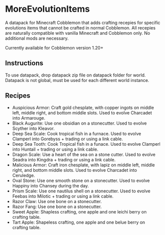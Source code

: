 # MoreEvolutionItems
A datapack for Minecraft Cobblemon that adds crafting recepies for specific evolutions items that cannot be crafted in normal Cobblemon.
All recepies are naturally compatible with vanilla Minecraft and Cobblemon only. No additional mods are necessary. 

Currently available for Cobblemon version 1.20+

## Instructions

To use datapack, drop datapack zip file on datapack folder for world. Datapack is not global, must be used for each different world instance.  

## Recipes

+ Auspicious Armor: Craft gold chesplate, with copper ingots on middle left, middle right, and bottom middle slots. Used to evolve Charcadet into Armarouge.
+ Black Augurite: Use one obsidian on a stonecutter. Used to evolve Scyther into Kleavor.
+ Deep Sea Scale: Cook tropical fish in a furnace. Used to evolve Clamperl into Gorebyss + trading or using a link cable.
+ Deep Sea Tooth: Cook Tropical fish in a funace. Used to evolve Clamperl into Huntail + trading or using a link cable. 
+ Dragon Scale: Use a heart of the sea on a stone cutter. Used to evolve Seadra into Kingdra + trading or using a link cable.
+ Malicious Armor: Craft iron chesplate, with lapiz on middle left, middle right, and bottom middle slots. Used to evolve Charcadet into Ceruledge.
+  Oval Stone: Use one smooth stone on a stonecutter. Used to evolve Happiny into Chansey during the day.
+  Prism Scale: Use one nautilus shell on a stonecutter. Used to evolve Feebas into Milotic + trading or using a link cable.
+  Razor Claw: Use one bone on a stonecutter.
+  Razor Fang: Use one bone on a stonecutter. 
+  Sweet Apple: Shapless crafting, one apple and one leichi berry on crafting table.
+  Tart Apple: Shapeless crafting, one apple and one belue berry on crafting table. 
